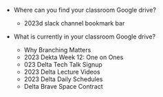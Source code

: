 - Where can you find your classroom Google drive?
    - 2023d slack channel bookmark bar

- What is currently in your classroom Google drive?
    - Why Branching Matters
    - 2023 Dekta Week 12: One on Ones
    - 023 Delta Tech Talk Signup
    - 2023 Delta Lecture Videos
    - 2023 Delta Daily Schedules
    - Delta Brave Space Contract


